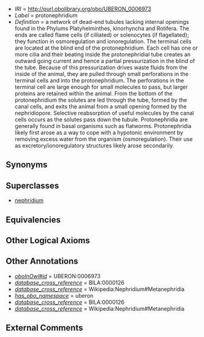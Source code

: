  * *IRI* = http://purl.obolibrary.org/obo/UBERON_0006973
 * *Label* = protonephridium
 * *Definition* = a network of dead-end tubules lacking internal openings found in the Phylums Platyhelminthes, kinorhyncha and Rotifera. The ends are called flame cells (if cilliated) or solenocytes (if flagellated); they function in osmoregulation and ionoregulation. The terminal cells are located at the blind end of the protonephridium. Each cell has one or more cilia and their beating inside the protonephridial tube creates an outward going current and hence a partial pressurization in the blind of the tube. Because of this pressurization drives waste fluids from the inside of the animal, they are pulled through small perforations in the terminal cells and into the protonephridium. The perforations in the terminal cell are large enough for small molecules to pass, but larger proteins are retained within the animal. From the bottom of the protonephridium the solutes are led through the tube, formed by the canal cells, and exits the animal from a small opening formed by the nephridiopore. Selective reabsorption of useful molecules by the canal cells occurs as the solutes pass down the tubule. Protonephridia are generally found in basal organisms such as flatworms. Protonephridia likely first arose as a way to cope with a hypotonic environment by removing excess water from the organism (osmoregulation). Their use as excretory/ionoregulatory structures likely arose secondarily.

## Synonyms


## Superclasses

 * [nephridium](../../UBERON/72/UBERON_0006972.md)

## Equivalencies


## Other Logical Axioms


## Other Annotations

 * *[oboInOwl#id](../../id/oboInOwl#id.md)* = UBERON:0006973
 * *[database_cross_reference](../../ef/oboInOwl#hasDbXref.md)* = BILA:0000126
 * *[database_cross_reference](../../ef/oboInOwl#hasDbXref.md)* = Wikipedia:Nephridium#Metanephridia
 * *[has_obo_namespace](../../ce/oboInOwl#hasOBONamespace.md)* = uberon
 * *[database_cross_reference](../../ef/oboInOwl#hasDbXref.md)* = BILA:0000126
 * *[database_cross_reference](../../ef/oboInOwl#hasDbXref.md)* = Wikipedia:Nephridium#Metanephridia

## External Comments

